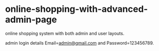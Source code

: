 # online-shopping-with-advanced-admin-page



online shopping system with both admin and user layouts.

admin login details  Email=admin@gmail.com and Password=123456789.
